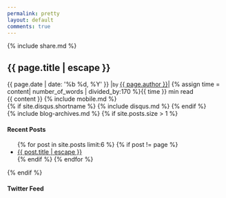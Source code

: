 ```yaml
---
permalink: pretty
layout: default
comments: true
---
```


<div class = 'cool libro'>
 <div class = 'overlay'>
   <div class="post-header">
    <div class = 'cover'>
    </div>
   </div>
 </div>
</div>
<article class = 'flex post blog container'>
  <div class = 'child strip'>
    <div class = 'tablet'>
      {% include share.md %}
    </div>
  </div>
  <div class = 'child tripple'>
    <div class="post-content" itemprop="articleBody">
      <h1 class="post-title" itemprop="name headline">{{ page.title | escape }}</h1>
      <time datetime="{{ page.date | date_to_xmlschema }}" itemprop="datePublished">
        <div class = 'duration'>
        {{ page.date | date: '%b %d, %Y' }} <span class = 'apart'>|</span><small>by </small><a href = '/'>{{ page.author }}</a><span class = 'apart'>|</span>
        {% assign time = content| number_of_words | divided_by:170 %}{{ time }} min read
        </div>
      </time>
      {{ content }}
      {% include mobile.md %}
    </div>
    {% if site.disqus.shortname %}
      {% include disqus.md %}
    {% endif %}
  </div>
  <aside class = 'child trio'>
    <!-- include archives -->
    {% include blog-archives.md %}
    <!-- show recent posts if there are more than one posts -->
    {% if site.posts.size > 1 %}
    <h4><span class = 'pretty'>Recent Posts</span></h4>
    <ul class="post-list">
      {% for post in site.posts limit:6 %}
      {% if post != page %}
        <li>
          <a class="post-link" href="{{ post.url | relative_url }}"><i class="icon icon-book" aria-hidden = 'true'></i>{{ post.title | escape }}</a>
        </li>
      {% endif %}
      {% endfor %}
    </ul>
    {% endif %}
    <h4><span class = 'pretty'>Twitter Feed</span></h4>
    <a class="twitter-timeline" href="https://twitter.com/{{site.twitter}}" data-tweet-limit="{{ site.data-tweet-limit }}"></a>
    <script async src="//platform.twitter.com/widgets.js" charset="utf-8"></script>
  </aside>
</article>
